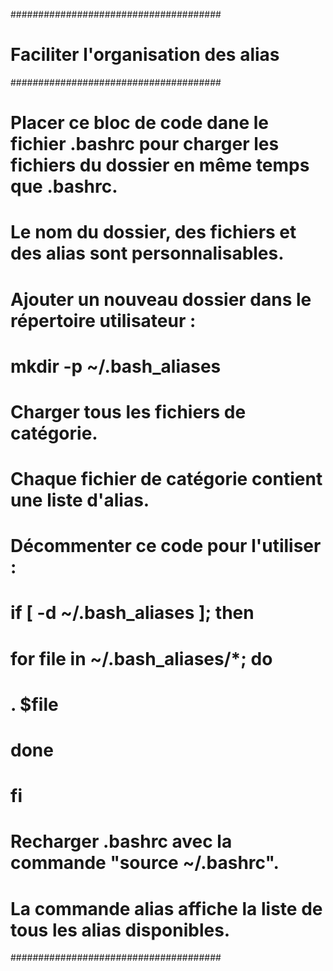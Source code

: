 ######################################
# Faciliter l'organisation des alias #
######################################
# Placer ce bloc de code dane le fichier .bashrc pour charger les fichiers du dossier en même temps que .bashrc.
# Le nom du dossier, des fichiers et des alias sont personnalisables.

# Ajouter un nouveau dossier dans le répertoire utilisateur :
# mkdir -p ~/.bash_aliases

# Charger tous les fichiers de catégorie.
# Chaque fichier de catégorie contient une liste d'alias.

# Décommenter ce code pour l'utiliser :
# if [ -d ~/.bash_aliases ]; then
#  for file in ~/.bash_aliases/*; do
#   . $file
#  done
# fi

# Recharger .bashrc avec la commande "source ~/.bashrc".
# La commande alias affiche la liste de tous les alias disponibles.
######################################
